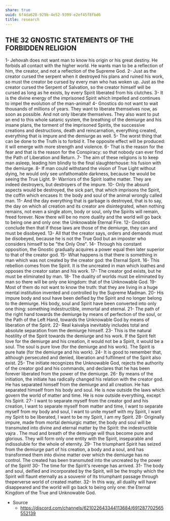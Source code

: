 ```yaml
---
share: true
uuid: 6f4da628-929b-4e52-9399-e2ef45f8fbd6
title: research
---
```

## THE 32 GNOSTIC STATEMENTS OF THE FORBIDDEN RELIGION

1- Jehovah does not want man to know his origin or his great destiny. He forbids all contact with the higher world. He wants man to be a reflection of him, the creator, and not a reflection of the Supreme God.
2- Just as the creator cursed the serpent when it destroyed his plans and ruined his work, so must the creator be cursed by every man who has woken up. Just as the creator cursed the Serpent of Salvation, so the creator himself will be cursed as long as he exists, by every Spirit liberated from his clutches.
3- It is the divine energy of the imprisoned Spirit which impelled and continues to impel the evolution of the man-animal!
4- Gnostics do not want to wait thousands of millions of years. They want to liberate themselves now, as soon as possible. And not only liberate themselves. They also want to put an end to this whole satanic system, the breathing of the demiurge and his insane plans, the torment of the imprisoned Spirits, the successive creations and destructions, death and reincarnation, everything created, everything that is impure and the demiurge as well.
5- The worst thing that can be done to the Truth is to forbid it. The opposite effect will be produced: it will emerge with more strength and violence.
6- That is the reason for the fear and that is the reason for the Conspiracy: so that nobody can ever find the Path of Liberation and Return.
7- The aim of these religions is to keep man asleep, leading him blindly to the final slaughterhouse: his fusion with the demiurge.
8- If man could withstand the vision of True Light without dying, he would only see unfathomable darkness, because he would be seeing the True Light.
9- Warriors of the Spirit loathe matter. They are indeed destroyers, but destroyers of the impure.
10- Only the absurd aspects would be destroyed, the sick part, that which imprisons the Spirit, the coffin which encases It: the body and soul of the animal wrongly called man.
11- And the day everything that is garbage is destroyed, that is to say, the day on which all creation and its creator are disintegrated, when nothing remains, not even a single atom, body or soul, only the Spirits will remain, freed forever. Now there will be no more duality and the world will go back to being one and only one: the Unknowable Eternal Fire.
12- Gnostics conclude then that if those laws are those of the demiurge, they can and must be disobeyed.
13- All that the creator says, orders and demands must be disobeyed, because he is not the True God but an imposter who considers himself to be "the Only One".
14- Through his constant opposition, the Gnostic gradually acquires a power equal then later superior to that of the creator god.
15- What happens is that there is something in man which was not created by the creator god: the Eternal Spirit.
16- This rebellion comes from the Spirit. It is the uncreated in man which loathes and opposes the creator satan and his work.
17- The creator god exists, but he must be eliminated by man.
18- The duality of worlds must be eliminated by man so there will be only one kingdom: that of the Unknowable God.
19- Most of them do not want to know the truth: that they are living in a huge mental institution invented and controlled by the Supreme Madman.
20- His impure body and soul have been deified by the Spirit and no longer belong to the demiurge. His body, soul and Spirit have been converted into only one thing: something indestructible, immortal and eternal.
21- The path of the right hand towards the demiurge by means of perfection of the soul, or the Path of the Left Hand, towards the Unknowable God by means of liberation of the Spirit.
22- Real kaivalya inevitably includes total and absolute separation from the demiurge himself.
23- This is the natural hostility of the Spirit towards the demiurge and his work. If the Spirit felt love for the demiurge and his creation, it would not be a Spirit, it would be a soul. The soul is pure love (for the demiurge and his work). The Spirit is pure hate (for the demiurge and his work).
24- It is good to remember that, although persecuted and denied, liberation and fulfilment of the Spirit also exist.
25- The initiate recognizes the Unknowable God, rejects the authority of the creator god and his commands, and declares that he has been forever liberated from the power of the demiurge.
26- By means of the initiation, the initiate has radically changed his relation with the creator god. He has separated himself from the demiurge and all creation. He has separated himself from his body and soul. He is now outside the laws which govern the world of matter and time. He is now outside everything, except his Spirit.
27- I want to separate myself from the creator god and his creation, I want to separate myself from matter and time, I want to separate myself from my body and soul, I want to unite myself with my Spirit, I want my Spirit to be liberated, I want to be my Spirit, I am my Spirit.
28- Originally impure, made from mortal demiurgic matter, the body and soul will be transmuted into divine and eternal matter by the Spirit: the indestructible vajra . The mud and breath of the demiurge will thus become pure and glorious.
They will form only one entity with the Spirit, inseparable and indissoluble for the whole of eternity.
29- The triumphant Spirit has seized from the demiurge part of his creation, a body and a soul, and has transformed them into divine matter over which the demiurge has no control. The created has been transmuted into the uncreated by the power of the Spirit!
30- The time for the Spirit's revenge has arrived.
31- The body and soul, deified and incorporated by the Spirit, will be the trophy which the Spirit will flaunt eternally as a souvenir of Its triumphant passage through theperverse world of created matter.
32- In this way, all duality will have disappeared and the world will go back to being only one: the Eternal Kingdom of the True and Unknowable God.

* Source
  * https://discord.com/channels/621022643344113684/691287702565552139
